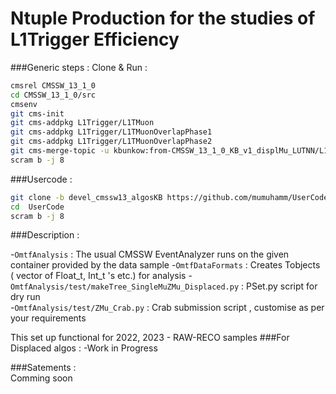 # Ntuple Production for the studies of  L1Trigger Efficiency 
###Generic steps : Clone & Run : 
```bash
cmsrel CMSSW_13_1_0
cd CMSSW_13_1_0/src
cmsenv
git cms-init 
git cms-addpkg L1Trigger/L1TMuon
git cms-addpkg L1Trigger/L1TMuonOverlapPhase1
git cms-addpkg L1Trigger/L1TMuonOverlapPhase2
git cms-merge-topic -u kbunkow:from-CMSSW_13_1_0_KB_v1_displMu_LUTNN/L1Trigger
scram b -j 8
```

###Usercode :
```bash 
git clone -b devel_cmssw13_algosKB https://github.com/mumuhamm/UserCode.git  
cd  UserCode
scram b -j 8
```
###Description :

-```OmtfAnalysis``` : The usual CMSSW EventAnalyzer runs on the given container provided by the data sample 
-```OmtfDataFormats``` : Creates Tobjects ( vector of Float_t, Int_t 's etc.) for analysis 
-```OmtfAnalysis/test/makeTree_SingleMuZMu_Displaced.py``` : PSet.py script for dry run   
-```OmtfAnalysis/test/ZMu_Crab.py``` : Crab submission script , customise as per your requirements

This set up functional for 2022, 2023 - RAW-RECO samples 
###For Displaced algos : 
-Work in Progress

###Satements :  
Comming soon

